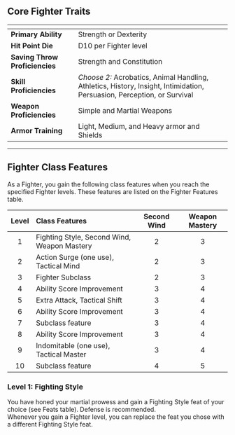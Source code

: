 ## Core Fighter Traits

| <!-- -->                       | <!-- -->                                                                                                                |
| :----------------------------- | :---------------------------------------------------------------------------------------------------------------------- |
| **Primary Ability**            | Strength or Dexterity                                                                                                   |
| **Hit Point Die**              | D10 per Fighter level                                                                                                   |
| **Saving Throw Proficiencies** | Strength and Constitution                                                                                               |
| **Skill Proficiencies**        | *Choose 2:* Acrobatics, Animal Handling, Athletics, History, Insight, Intimidation, Persuasion, Perception, or Survival |
| **Weapon Proficiencies**       | Simple and Martial Weapons                                                                                              |
| **Armor Training**             | Light, Medium, and Heavy armor and Shields                                                                              |
___


## Fighter Class Features

As a Fighter, you gain the following class features when you reach the specified Fighter levels. These features are listed on the Fighter Features table.

| Level | Class Features                              | Second Wind | Weapon Mastery |
| :---: | :------------------------------------------ | :---------: | :------------: |
|   1   | Fighting Style, Second Wind, Weapon Mastery |      2      |       3        |
|   2   | Action Surge (one use), Tactical Mind       |      2      |       3        |
|   3   | Fighter Subclass                            |      2      |       3        |
|   4   | Ability Score Improvement                   |      3      |       4        |
|   5   | Extra Attack, Tactical Shift                |      3      |       4        |
|   6   | Ability Score Improvement                   |      3      |       4        |
|   7   | Subclass feature                            |      3      |       4        |
|   8   | Ability Score Improvement                   |      3      |       4        |
|   9   | Indomitable (one use), Tactical Master      |      3      |       4        |
|  10   | Subclass feature                            |      4      |       5        |


### Level 1: Fighting Style
You have honed your martial prowess and gain a Fighting Style feat of your choice (see Feats table). Defense is recommended.\
Whenever you gain a Fighter level, you can replace the feat you chose with a different Fighting Style feat.